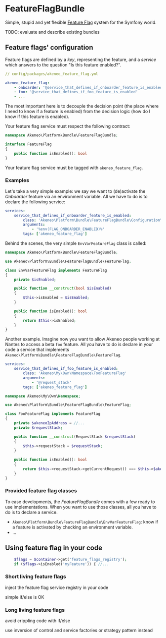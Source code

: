 # FeatureFlagBundle

Simple, stupid and yet flexible [Feature Flag](https://www.martinfowler.com/articles/feature-toggles.html) system for the Symfony world.

TODO: evaluate and describe existing bundles

## Feature flags' configuration

Feature flags are defined by a _key_, representing the feature, and a _service_ which answers to the question "Is this feature enabled?". 

```yaml
// config/packages/akeneo_feature_flag.yml

akeneo_feature_flag:
    - onboarder: '@service_that_defines_if_onboarder_feature_is_enabled'
    - foo: '@service_that_defines_if_foo_feature_is_enabled'
    - ...
```

The most important here is to decouple the decision point (the place where I need to know if a feature is enabled) from the decision logic (how do I know if this feature is enabled). 

Your feature flag service must respect the following contract:

```php
namespace Akeneo\Platform\Bundle\FeatureFlagBundle;

interface FeatureFlag
{
    public function isEnabled(): bool
}    
```

Your feature flag service must be tagged with `akeneo_feature_flag`.

### Examples

Let's take a very simple example: we say we want to (de)activate the _Onboarder_ feature via an environment variable. All we have to do is to declare the following service:

```yaml
services:
    service_that_defines_if_onboarder_feature_is_enabled:
        class: 'Akeneo\Platform\Bundle\FeatureFlagBundle\Configuration\EnvVarFeatureFlag'
        arguments:
            - '%env(FLAG_ONBOARDER_ENABLED)%'
        tags: ['akeneo_feature_flag']
```

Behind the scenes, the very simple `EnvVarFeatureFlag` class is called:

```php
namespace Akeneo\Platform\Bundle\FeatureFlagBundle;

use Akeneo\Platform\Bundle\FeatureFlagBundle\FeatureFlag;

class EnvVarFeatureFlag implements FeatureFlag
{
    private $isEnabled;

    public function __construct(bool $isEnabled)
    {
        $this->isEnabled = $isEnabled;
    }

    public function isEnabled(): bool
    {
        return $this->isEnabled;
    }
}
``` 

Another example. Imagine now you want to allow Akeneo people working at Nantes to access a beta `foo` feature. All you have to do is declare in your code a service that implements `Akeneo\Platform\Bundle\FeatureFlagBundle\FeatureFlag`.

```yaml
services:
    service_that_defines_if_foo_feature_is_enabled:
        class: 'Akeneo\My\Own\Namespace\FooFeatureFlag'
        arguments:
            - '@request_stack'
        tags: ['akeneo_feature_flag']
``` 

```php
namespace Akeneo\My\Own\Namespace;

use Akeneo\Platform\Bundle\FeatureFlagBundle\FeatureFlag;

class FooFeatureFlag implements FeatureFlag
{
    private $akeneoIpAddress = //...
    private $requestStack;

    public function __construct(RequestStack $requestStack)
    {
        $this->requestStack = $requestStack;
    }
    
    public function isEnabled(): bool
    {
        return $this->requestStack->getCurrentRequest() === $this->$akeneoIpAddress; 
    }
}

```

### Provided feature flag classes

To ease developments, the _FeatureFlagBundle_ comes with a few ready to use implementations. When you want to use those classes, all you have to do is to declare a service.  

- `Akeneo\Platform\Bundle\FeatureFlagBundle\EnvVarFeatureFlag`: know if a feature is activated by checking an environment variable.  
- ...

## Using feature flag in your code

```php
    $flags = $container->get('feature_flags_registry');
    if ($flags->isEnabled('myFeature')) { //...
```

### Short living feature flags

inject the feature flag service registry in your code

simple if/else is OK

### Long living feature flags

avoid crippling code with if/else

use inversion of control and service factories or strategy pattern instead
